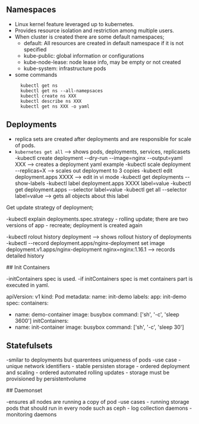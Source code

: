 ## Namespaces

* Linux kernel feature leveraged up to kubernetes.
* Provides resource isolation and restriction among multiple users.
* When cluster is created there are some default namespaces;
	* default: All resources are created in default namespace if it is not specified
	* kube-public: global information or configurations
	* kube-node-lease: node lease info, may be empty or not created
	* kube-system: infrastructure pods
* some commands
	``` 
      kubectl get ns
	  kubectl get ns --all-namepsaces
	  kubectl create ns XXX
	  kubectl describe ns XXX
	  kubectl get ns XXX -o yaml
    ```
## Deployments

* replica sets are created after deployments and are responsible for scale of pods.
* `kubernetes get all` --> shows pods, deployments, services, replicasets
-kubectl create deployment --dry-run --image=nginx --output=yaml XXX --> creates a deployment yaml example
-kubectl scale deployment --replicas=X --> scales out deployment to 3 copies
-kubectl edit deployment.apps XXXX --> edit in vi mode
-kubectl get deployments --show-labels
-kubectl label deployment.apps XXXX label=value
-kubectl get deployment.apps --selector label=value
-kubectl get all --selector label=value --> gets all objects about this label

Get update strategy of deployment;

-kubectl explain deployments.spec.strategy
	- rolling update; there are two versions of app
	- recreate; deployment is created again
	
-kubectl rolout history deployment --> shows rollout history of deployments
-kubectl --record deployment.apps/nginx-deployment set image deployment.v1.apps/nginx-deployment nginx=nginx:1.16.1 --> records detailed history

## Init Containers

-initContainers spec is used.
-if initContainers spec is met containers part is executed in yaml.

apiVersion: v1
kind: Pod
metadata:
  name: init-demo
  labels: 
    app: init-demo
spec:
  containers:
  - name: demo-container
    image: busybox
    command: ['sh', '-c', 'sleep 3600']
  initContainers:
  - name: init-container
    image: busybox
    command: ['sh', '-c', 'sleep 30']

## Statefulsets

-smilar to deployments but quarentees uniqueness of pods
-use case
	- unique network identifiers
	- stable persisten storage
	- ordered deployment and scaling
	- ordered automated rolling updates
	- storage must be provisioned by persistentvolume

## Daemonset

-ensures all nodes are running a copy of pod
-use cases
	- running storage pods that should run in every node such as ceph
	- log collection daemons 
	- monitoring daemons
	
